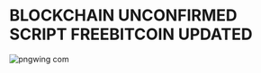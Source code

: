 # BLOCKCHAIN UNCONFIRMED SCRIPT FREEBITCOIN UPDATED 


![pngwing com](https://user-images.githubusercontent.com/107688534/175358100-f61ebc0e-c5a3-4770-ad09-b2bb938e414a.png)
